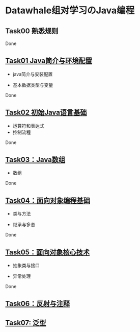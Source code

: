 # Datawhale组对学习のJava编程

## Task00 熟悉规则

Done

## [Task01 Java简介与环境配置](https://github.com/lionel-sun/Datawhale-TeamLearning-Java/blob/main/Task01.md)

- java简介与安装配置

- 基本数据类型与变量

Done

## [Task02 初始Java语言基础](https://github.com/lionel-sun/Datawhale-TeamLearning-Java/blob/main/Task02.md)

- 运算符和表达式
- 控制流程

Done

## [Task03：Java数组](https://github.com/lionel-sun/Datawhale-TeamLearning-Java/blob/main/Task03.md)

- 数组

Done
## [Task04：面向对象编程基础](https://github.com/lionel-sun/Datawhale-TeamLearning-Java/blob/main/Task04.md)

- 类与方法

- 继承与多态

Done

## [Task05：面向对象核心技术](https://github.com/lionel-sun/Datawhale-TeamLearning-Java/blob/main/Task05.md)

- 抽象类与接口

- 异常处理

Done

## [Task06：反射与注释](https://github.com/lionel-sun/Datawhale-TeamLearning-Java/blob/main/Task06.md)

## [Task07: 泛型](https://github.com/lionel-sun/Datawhale-TeamLearning-Java/blob/main/Task07.md)